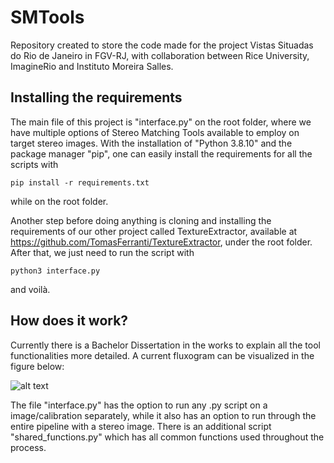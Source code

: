 # SMTools

Repository created to store the code made for the project Vistas Situadas do Rio de Janeiro in FGV-RJ, with collaboration between Rice University, ImagineRio and Instituto Moreira Salles.

## Installing the requirements

The main file of this project is "interface.py" on the root folder, where we have multiple options of Stereo Matching Tools available to employ on target stereo images. With the installation of "Python 3.8.10" and the package manager "pip", one can easily install the requirements for all the scripts with

    pip install -r requirements.txt

while on the root folder. 

Another step before doing anything is cloning and installing the requirements of our other project called TextureExtractor, available at https://github.com/TomasFerranti/TextureExtractor, under the root folder. After that, we just need to run the script with

    python3 interface.py

and voilà.

## How does it work?

Currently there is a Bachelor Dissertation in the works to explain all the tool functionalities more detailed. A current fluxogram can be visualized in the figure below:

![alt text](fluxogram.png "Fluxogram of Stereo Images")

The file "interface.py" has the option to run any .py script on a image/calibration separately, while it also has an option to run through the entire pipeline with a stereo image. There is an additional script "shared_functions.py" which has all common functions used throughout the process.
